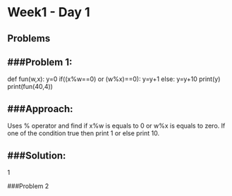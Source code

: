 # Week1 - Day 1

## Problems
###Problem 1:
---
  def fun(w,x):
    y=0
    if((x%w==0) or (w%x)==0):
      y=y+1
    else:
      y=y+10
    print(y)
  print(fun(40,4))

###Approach:
---
Uses % operator and find if x%w is equals to 0 or w%x is equals to zero. If one of the condition true then print 1 or else print 10.

###Solution:
---
1
  
###Problem 2
